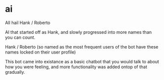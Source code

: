 # ai
All hail Hank / Roberto

AI that started off as Hank, and slowly progressed into more names than you can count.

Hank / Roberto (so named as the most frequent users of the bot have these names locked on their user profile) 

This bot came into existance as a basic chatbot that you would talk to about how you were feeling, and more functionality was added ontop of that gradually.
